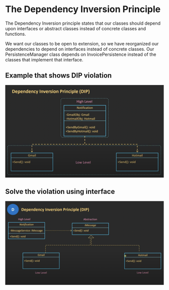 # The Dependency Inversion Principle

The Dependency Inversion principle states that our classes should depend upon interfaces or abstract classes instead of concrete classes and functions.



We want our classes to be open to extension, so we have reorganized our dependencies to depend on interfaces instead of concrete classes. Our PersistenceManager class depends on InvoicePersistence instead of the classes that implement that interface.



## Example that shows DIP violation

![](https://github.com/Taher-Mohamed-Ahmed-Saad/SOILD-Principles/blob/main/Images/3.png)

## Solve the violation using interface

![](https://github.com/Taher-Mohamed-Ahmed-Saad/SOILD-Principles/blob/main/Images/4.png)

